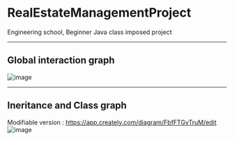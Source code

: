 # RealEstateManagementProject
Engineering school, Beginner Java class imposed project
____
## Global interaction graph
![image](https://user-images.githubusercontent.com/79844285/111476524-87b58e00-872e-11eb-941b-f8d019d8ef29.png)

___
## Ineritance and Class graph
Modifiable version : https://app.creately.com/diagram/FbfFTGvTruM/edit
![image](https://user-images.githubusercontent.com/79844285/111479966-c567e600-8731-11eb-84b3-f9f662379cc4.png)

